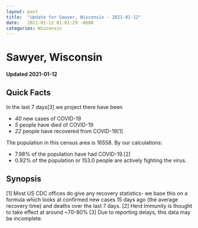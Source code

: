 ```yaml
---
layout: post
title:  "Update for Sawyer, Wisconsin - 2021-01-12"
date:   2021-01-12 01:01:29 -0600
categories: Wisconsin
---
```


# Sawyer, Wisconsin
#### Updated 2021-01-12

## Quick Facts

In the last 7 days[3] we project there have been
- *40* new cases of COVID-19
- *5* people have died of COVID-19
- *22* people have recovered from COVID-19[1]

The population in this census area is 16558. By our calculations:
- 7.98% of the population have had COVID-19.[2]
- 0.92% of the population or 153.0 people are actively fighting the virus.

## Synopsis




[1] Most US CDC offices do give any recovery statistics- we base this on a formula which looks at confirmed new cases
15 days ago (the average recovery time) and deaths over the last 7 days.
[2] Herd Immunity is thought to take effect at around ~70-80%
[3] Due to reporting delays, this data may be incomplete. 
    